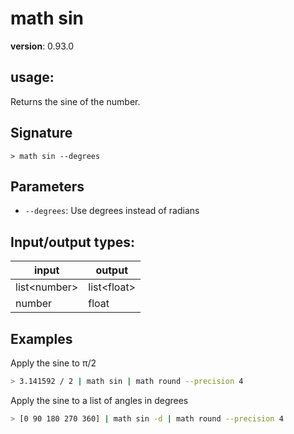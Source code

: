 # math sin

**version**: 0.93.0

## **usage**:

Returns the sine of the number.

## Signature

`> math sin --degrees`

## Parameters

- `--degrees`: Use degrees instead of radians

## Input/output types:

| input          | output        |
| -------------- | ------------- |
| list\<number\> | list\<float\> |
| number         | float         |

## Examples

Apply the sine to π/2

```bash
> 3.141592 / 2 | math sin | math round --precision 4
```

Apply the sine to a list of angles in degrees

```bash
> [0 90 180 270 360] | math sin -d | math round --precision 4
```
